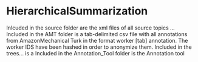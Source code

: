 # HierarchicalSummarization
Inlcuded in the source folder are the xml files of all source topics ...
Included in the AMT folder is a tab-delimited csv file with all annotations from AmazonMechanical Turk in the format worker [tab] annotation. The worker IDS have been hashed in order to anonymize them.
Included in the trees... is a 
Included in the Annotation_Tool folder is the Annotation tool
